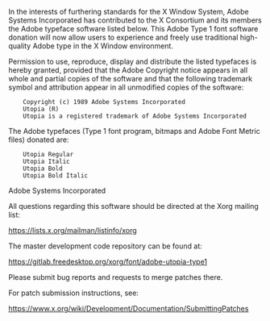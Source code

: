 In the interests of furthering standards for the X Window System, Adobe
Systems Incorporated has contributed to the X Consortium and its members
the Adobe typeface software listed below. This Adobe Type 1 font software
donation will now allow users to experience and freely use traditional
high-quality Adobe type in the X Window environment.

Permission to use, reproduce, display and distribute the listed typefaces
is hereby granted, provided that the Adobe Copyright notice appears in all
whole and partial copies of the software and that the following trademark
symbol and attribution appear in all unmodified copies of the software:

        Copyright (c) 1989 Adobe Systems Incorporated
        Utopia (R)
        Utopia is a registered trademark of Adobe Systems Incorporated

The Adobe typefaces (Type 1 font program, bitmaps and Adobe Font Metric
files) donated are:

        Utopia Regular
        Utopia Italic
        Utopia Bold
        Utopia Bold Italic


Adobe Systems Incorporated

All questions regarding this software should be directed at the
Xorg mailing list:

  https://lists.x.org/mailman/listinfo/xorg

The master development code repository can be found at:

  https://gitlab.freedesktop.org/xorg/font/adobe-utopia-type1

Please submit bug reports and requests to merge patches there.

For patch submission instructions, see:

  https://www.x.org/wiki/Development/Documentation/SubmittingPatches

